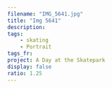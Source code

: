 ```yaml
---
filename: "IMG_5641.jpg"
title: "Img 5641"
description:
tags:
    - skating
    - Portrait
tags_fr:
project: A Day at the Skatepark
display: false
ratio: 1.25
---
```

